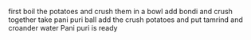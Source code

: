 first boil the potatoes and crush them in a bowl 
add bondi and crush together
take pani puri ball add the crush potatoes and put tamrind and croander water 
Pani puri is ready 